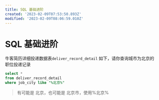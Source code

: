 ```yaml
---
title: SQL 基础进阶
created: '2023-02-09T07:53:50.893Z'
modified: '2023-02-09T08:06:59.010Z'
---
```


# SQL 基础进阶
牛客简历详细投递数据表`deliver_record_detail`
如下，请你查询城市为北京的职位投递记录
```sql
select * 
from deliver_record_detail
where job_city like "%北京%"
```
> 有可能是 北京，也可能是 北京市，使用%北京%

